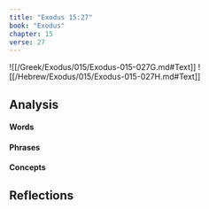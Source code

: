 ```yaml
---
title: "Exodus 15:27"
book: "Exodus"
chapter: 15
verse: 27
---
```

![[/Greek/Exodus/015/Exodus-015-027G.md#Text]]
![[/Hebrew/Exodus/015/Exodus-015-027H.md#Text]]

## Analysis

#### Words

#### Phrases

#### Concepts

## Reflections
